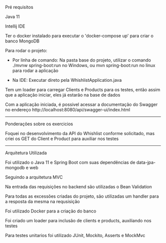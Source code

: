 Pré requisitos

Java 11

Intellij IDE

Ter o docker instalado para executar o 'docker-compose up' para criar o banco MongoDB

Para rodar o projeto:

* Por linha de comando: Na pasta base do projeto, utilizar o comando ./mvnw spring-boot:run no Windows,
  ou mvn spring-boot:run no linux para rodar a aplicação

* Na IDE: Executar direto pela WhishlistApplication.java

Tem um loader para carregar Clients e Products para os testes, então assim que a aplicação iniciar, eles já estarão na base de dados

Com a aplicação iniciada, é possivel acessar a documentação do Swagger no endereço http://localhost:8080/api/swagger-ui/index.html

----------------------------------------------------------------------------------------------------------------------------------------

Ponderações sobre os exercicios

Foquei no desenvolvimento da API do Whishlist conforme solicitado, mas criei os GET do Client e Product para auxiliar nos testes

----------------------------------------------------------------------------------------------------------------------------------------

Arquitetura Utilizada

Foi utilizado o Java 11 e Spring Boot com suas dependências de data-jpa-mongodb e web

Seguindo a arquitetura MVC

Na entrada das requisições no backend são utilizadas o Bean Validation

Para todas as excessões criadas do projeto, são utilizadas um handler
para a resposta da mesma na requsisição

Foi utilizado Docker para a criação do banco

Foi criado um loader para inclusão de clients e products, auxiliando nos testes

Para testes unitarios foi utilizado JUnit, Mockito, Asserts e MockMvc